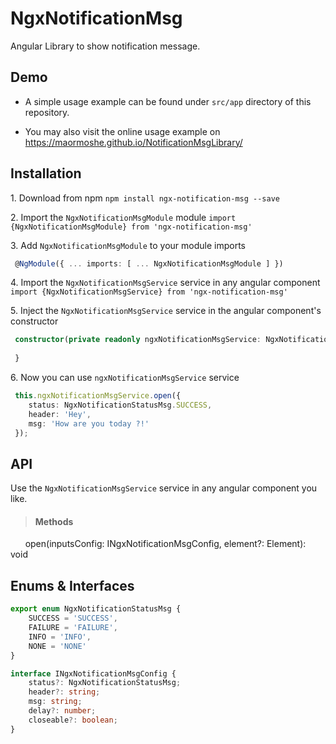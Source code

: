 # NgxNotificationMsg

Angular Library to show notification message.

## Demo

- A simple usage example can be found under `src/app` directory of this repository.

- You may also visit the online usage example on https://maormoshe.github.io/NotificationMsgLibrary/

## Installation

1.&nbsp;Download from npm
`npm install ngx-notification-msg --save`

2.&nbsp;Import the `NgxNotificationMsgModule` module
`import {NgxNotificationMsgModule} from 'ngx-notification-msg'`

3.&nbsp;Add `NgxNotificationMsgModule` to your module imports
```ts
 @NgModule({ ... imports: [ ... NgxNotificationMsgModule ] })
```

4.&nbsp;Import the `NgxNotificationMsgService` service in any angular component
`import {NgxNotificationMsgService} from 'ngx-notification-msg'`

5.&nbsp;Inject the `NgxNotificationMsgService` service in the angular component's constructor

```ts
 constructor(private readonly ngxNotificationMsgService: NgxNotificationMsgService) {
 
 }
```
 
6.&nbsp;Now you can use `ngxNotificationMsgService` service

```ts
 this.ngxNotificationMsgService.open({
    status: NgxNotificationStatusMsg.SUCCESS,
    header: 'Hey',
    msg: 'How are you today ?!'
 });
```
 
## API

Use the `NgxNotificationMsgService` service in any angular component you like.

> #### Methods

&nbsp;&nbsp;&nbsp;&nbsp;&nbsp; open(inputsConfig: INgxNotificationMsgConfig, element?: Element): void

## Enums & Interfaces

```ts
export enum NgxNotificationStatusMsg {
    SUCCESS = 'SUCCESS',
    FAILURE = 'FAILURE',
    INFO = 'INFO',
    NONE = 'NONE'
}

interface INgxNotificationMsgConfig {
    status?: NgxNotificationStatusMsg;
    header?: string;
    msg: string;
    delay?: number;
    closeable?: boolean;
}
 ```
